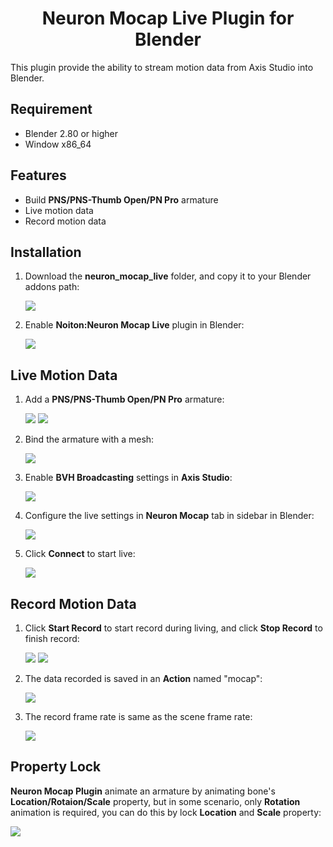 # <center>Neuron Mocap Live Plugin for Blender</center>

This plugin provide the ability to stream motion data from Axis Studio into Blender.

## Requirement
- Blender 2.80 or higher
- Window x86_64 

## Features
- Build **PNS/PNS-Thumb Open/PN Pro** armature 
- Live motion data
- Record motion data

## Installation
1. Download the **neuron_mocap_live** folder, and copy it to your Blender addons path:

   ![](img/install_01.png)

2. Enable **Noiton:Neuron Mocap Live** plugin in Blender:
   
   ![](img/install_02.png)

## Live Motion Data
1. Add a **PNS/PNS-Thumb Open/PN Pro** armature:
   
   ![](img/stream_01.png)
   ![](img/stream_02.png)

2. Bind the armature with a mesh:
   
   ![](img/stream_03.png)

3. Enable **BVH Broadcasting** settings in **Axis Studio**:

   ![](img/stream_04.png)

4. Configure the live settings in **Neuron Mocap** tab in sidebar in Blender:
   
   ![](img/stream_05.png)

5. Click **Connect** to start live:
   
   ![](img/stream_06.png)

## Record Motion Data

1. Click **Start Record** to start record during living, and click **Stop Record** to finish record:
   
   ![](img/record_01.png)
   ![](img/record_02.png)

2. The data recorded is saved in an **Action** named "mocap":
   
   ![](img/record_03.png)

3. The record frame rate is same as the scene frame rate:

   ![](img/record_04.png)
   

## Property Lock

**Neuron Mocap Plugin** animate an armature by animating bone's **Location/Rotaion/Scale** property, but in some scenario, only **Rotation** animation is required, you can do this by lock **Location** and **Scale** property:

   ![](img/props_lock_01.png)